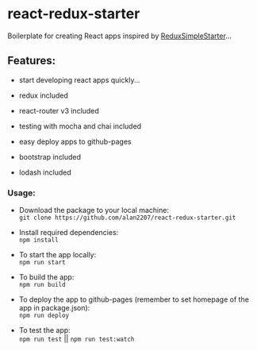 # react-redux-starter

Boilerplate for creating React apps inspired by [ReduxSimpleStarter](https://github.com/StephenGrider/ReduxSimpleStarter)...

## Features:

* start developing react apps quickly...

* redux included

* react-router v3 included

* testing with mocha and chai included

* easy deploy apps to github-pages

* bootstrap included

* lodash included

### Usage:

* Download the package to your local machine:       
`git clone https://github.com/alan2207/react-redux-starter.git`

* Install required dependencies:  
`npm install`

* To start the app locally:  
`npm run start`

* To build the app:   
`npm run build`

* To deploy the app to github-pages (remember to set homepage of the app in package.json):   
`npm run deploy`

* To test the app:   
`npm run test` || `npm run test:watch`
